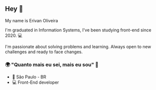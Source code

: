 ## Hey  👋

My name is Erivan Oliveira

I'm graduated in Information Systems, I've been studying front-end since 2020. 💻

I'm passionate about solving problems and learning. Always open to new challenges and ready to face changes.

### 🌍  "Quanto mais eu sei, mais eu sou"  🧠

-   📍  São Paulo - BR
-   💻  Front-End developer 
